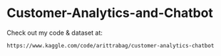 # Customer-Analytics-and-Chatbot

Check out my code & dataset at:
```
https://www.kaggle.com/code/arittrabag/customer-analytics-chatbot
```
